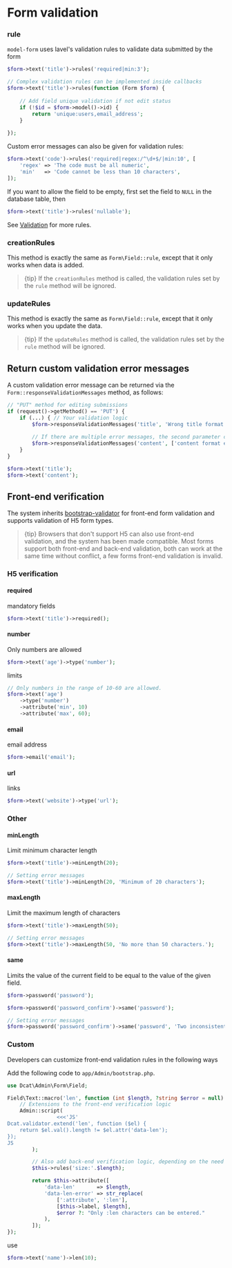 # Form validation

### rule

`model-form` uses lavel's validation rules to validate data submitted by the form

```php
$form->text('title')->rules('required|min:3');

// Complex validation rules can be implemented inside callbacks
$form->text('title')->rules(function (Form $form) {
    
    // Add field unique validation if not edit status
    if (!$id = $form->model()->id) {
        return 'unique:users,email_address';
    }
    
});
```

Custom error messages can also be given for validation rules:

```php
$form->text('code')->rules('required|regex:/^\d+$/|min:10', [
    'regex' => 'The code must be all numeric',
    'min'   => 'Code cannot be less than 10 characters',
]);
```

If you want to allow the field to be empty, first set the field to `NULL` in the database table, then

```php
$form->text('title')->rules('nullable');
```

See [Validation](https://laravel.com/docs/5.5/validation) for more rules.

### creationRules

This method is exactly the same as `Form\Field::rule`, except that it only works when data is added.

> {tip} If the `creationRules` method is called, the validation rules set by the `rule` method will be ignored.

### updateRules

This method is exactly the same as `Form\Field::rule`, except that it only works when you update the data.

> {tip} If the `updateRules` method is called, the validation rules set by the `rule` method will be ignored.


## Return custom validation error messages

A custom validation error message can be returned via the `Form::responseValidationMessages` method, as follows:
```php
// "PUT" method for editing submissions
if (request()->getMethod() == 'PUT') {
    if (...) { // Your validation logic
        $form->responseValidationMessages('title', 'Wrong title format');
        
        // If there are multiple error messages, the second parameter can be passed as an array.
        $form->responseValidationMessages('content', ['content format error', 'content cannot be empty']);
    }
}

$form->text('title');
$form->text('content');
```

## Front-end verification

The system inherits <a href="https://github.com/1000hz/bootstrap-validator" target="_blank">bootstrap-validator</a> for front-end form validation and supports validation of H5 form types.

> {tip} Browsers that don't support H5 can also use front-end validation, and the system has been made compatible. Most forms support both front-end and back-end validation, both can work at the same time without conflict, a few forms front-end validation is invalid.

### H5 verification

#### required

mandatory fields
```php
$form->text('title')->required();
```

#### number

Only numbers are allowed
```php
$form->text('age')->type('number');
```

limits
```php
// Only numbers in the range of 10-60 are allowed.
$form->text('age')
    ->type('number')
    ->attribute('min', 10)
    ->attribute('max', 60);
```

#### email

email address
```php
$form->email('email');
```

#### url

links
```php
$form->text('website')->type('url');
```

### Other

#### minLength

Limit minimum character length

```php
$form->text('title')->minLength(20);

// Setting error messages
$form->text('title')->minLength(20, 'Minimum of 20 characters');
```

#### maxLength

Limit the maximum length of characters
```php
$form->text('title')->maxLength(50);

// Setting error messages
$form->text('title')->maxLength(50, 'No more than 50 characters.');
```

#### same

Limits the value of the current field to be equal to the value of the given field.

```php
$form->password('password');

$form->password('password_confirm')->same('password');

// Setting error messages
$form->password('password_confirm')->same('password', 'Two inconsistent password entries');
```

### Custom

Developers can customize front-end validation rules in the following ways



Add the following code to `app/Admin/bootstrap.php`.
```php
use Dcat\Admin\Form\Field;

Field\Text::macro('len', function (int $length, ?string $error = null) {
    // Extensions to the front-end verification logic
    Admin::script(
                <<<'JS'
Dcat.validator.extend('len', function ($el) {
    return $el.val().length != $el.attr('data-len');
});
JS
        );

        // Also add back-end verification logic, depending on the need
        $this->rules('size:'.$length);

        return $this->attribute([
            'data-len'       => $length,
            'data-len-error' => str_replace(
                [':attribute', ':len'],
                [$this->label, $length],
                $error ?: "Only :len characters can be entered."
            ),
        ]);
});
```

use

```php
$form->text('name')->len(10);
```



